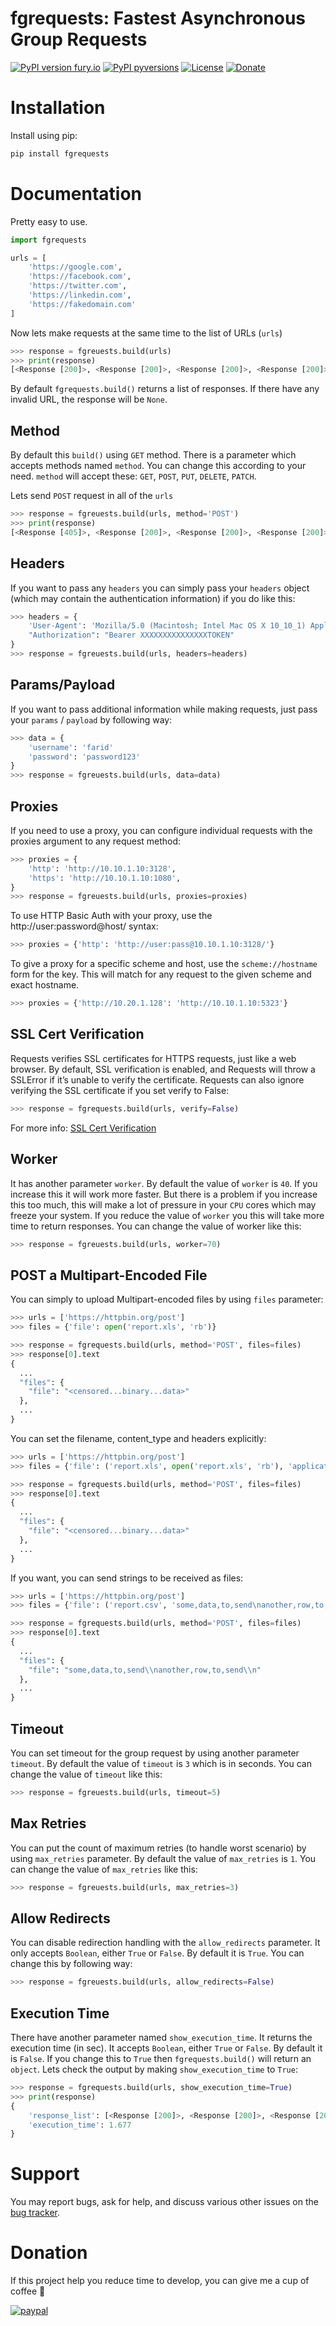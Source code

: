 # fgrequests: Fastest Asynchronous Group Requests

[![PyPI version fury.io](https://badge.fury.io/py/fgrequests.svg)](https://pypi.org/project/fgrequests/)
[![PyPI pyversions](https://img.shields.io/pypi/pyversions/fgrequests.svg)](https://pypi.python.org/pypi/fgrequests/)
[![License](https://img.shields.io/badge/License-BSD%202--Clause-orange.svg)](https://opensource.org/licenses/BSD-2-Clause)
[![Donate](https://img.shields.io/badge/Donate-PayPal-green.svg)](https://www.paypal.com/cgi-bin/webscr?cmd=_donations&business=faridstudylu%40gmail.com&currency_code=USD&source=url)


# Installation

Install using pip:

```bash
pip install fgrequests
```

# Documentation

Pretty easy to use.

```python
import fgrequests

urls = [
    'https://google.com',
    'https://facebook.com',
    'https://twitter.com',
    'https://linkedin.com',
    'https://fakedomain.com'
]
```

Now lets make requests at the same time to the list of URLs (`urls`)

```python
>>> response = fgreuests.build(urls)
>>> print(response)
[<Response [200]>, <Response [200]>, <Response [200]>, <Response [200]>, None]

```

By default `fgrequests.build()` returns a list of responses. If there have any invalid URL, the response will be `None`.

## Method

By default this `build()` using `GET` method. There is a parameter which accepts methods named `method`. You can change this according to your need. `method` will accept these: `GET`, `POST`, `PUT`, `DELETE`, `PATCH`.

Lets send `POST` request in all of the `urls`

```python
>>> response = fgreuests.build(urls, method='POST')
>>> print(response)
[<Response [405]>, <Response [200]>, <Response [200]>, <Response [200]>, None]
```

## Headers

If you want to pass any `headers` you can simply pass your `headers` object (which may contain the authentication information) if you do like this:

```python
>>> headers = {
    'User-Agent': 'Mozilla/5.0 (Macintosh; Intel Mac OS X 10_10_1) AppleWebKit/537.36 (KHTML, like Gecko) Chrome/39.0.2171.95 Safari/537.36',
    "Authorization": "Bearer XXXXXXXXXXXXXXXTOKEN"
}
>>> response = fgreuests.build(urls, headers=headers)
```

## Params/Payload

If you want to pass additional information while making requests, just pass your `params` / `payload` by following way:

```python
>>> data = {
    'username': 'farid'
    'password': 'password123'
}
>>> response = fgreuests.build(urls, data=data)
```

## Proxies

If you need to use a proxy, you can configure individual requests with the proxies argument to any request method:

```python
>>> proxies = {
    'http': 'http://10.10.1.10:3128',
    'https': 'http://10.10.1.10:1080',
}
>>> response = fgreuests.build(urls, proxies=proxies)
```

To use HTTP Basic Auth with your proxy, use the http://user:password@host/ syntax:

```python
>>> proxies = {'http': 'http://user:pass@10.10.1.10:3128/'}
```

To give a proxy for a specific scheme and host, use the `scheme://hostname` form for the key. This will match for any request to the given scheme and exact hostname.

```python
>>> proxies = {'http://10.20.1.128': 'http://10.10.1.10:5323'}
```

## SSL Cert Verification

Requests verifies SSL certificates for HTTPS requests, just like a web browser. By default, SSL verification is enabled, and Requests will throw a SSLError if it’s unable to verify the certificate. Requests can also ignore verifying the SSL certificate if you set verify to False:

```python
>>> response = fgrequests.build(urls, verify=False)
```

For more info: [SSL Cert Verification][]
## Worker

It has another parameter `worker`. By default the value of `worker` is `40`. If you increase this it will work more faster. But there is a problem if you increase this too much, this will make a lot of pressure in your `CPU` cores which may freeze your system. If you reduce the value of `worker` you this will take more time to return responses. You can change the value of worker like this:

```python
>>> response = fgreuests.build(urls, worker=70)
```

## POST a Multipart-Encoded File

You can simply to upload Multipart-encoded files by using `files` parameter:

```python
>>> urls = ['https://httpbin.org/post']
>>> files = {'file': open('report.xls', 'rb')}

>>> response = fgrequests.build(urls, method='POST', files=files)
>>> response[0].text
{
  ...
  "files": {
    "file": "<censored...binary...data>"
  },
  ...
}
```

You can set the filename, content_type and headers explicitly:
```python
>>> urls = ['https://httpbin.org/post']
>>> files = {'file': ('report.xls', open('report.xls', 'rb'), 'application/vnd.ms-excel', {'Expires': '0'})}

>>> response = fgrequests.build(urls, method='POST', files=files)
>>> response[0].text
{
  ...
  "files": {
    "file": "<censored...binary...data>"
  },
  ...
}
```

If you want, you can send strings to be received as files:

```python
>>> urls = ['https://httpbin.org/post']
>>> files = {'file': ('report.csv', 'some,data,to,send\nanother,row,to,send\n')}

>>> response = fgrequests.build(urls, method='POST', files=files)
>>> response[0].text
{
  ...
  "files": {
    "file": "some,data,to,send\\nanother,row,to,send\\n"
  },
  ...
}
```

## Timeout

You can set timeout for the group request by using another parameter `timeout`. By default the value of `timeout` is `3` which is in seconds. You can change the value of `timeout` like this:

```python
>>> response = fgreuests.build(urls, timeout=5)
```

## Max Retries

You can put the count of maximum retries (to handle worst scenario) by using `max_retries` parameter. By default the value of `max_retries` is `1`. You can change the value of `max_retries` like this:

```python
>>> response = fgreuests.build(urls, max_retries=3)
```

## Allow Redirects

You can disable redirection handling with the `allow_redirects` parameter. It only accepts `Boolean`, either `True` or `False`. By default it is `True`. You can change this by following way:

```python
>>> response = fgreuests.build(urls, allow_redirects=False)
```

## Execution Time

There have another parameter named `show_execution_time`. It returns the execution time (in sec). It accepts `Boolean`, either `True` or `False`. By default it is `False`. If you change this to `True` then `fgrequests.build()` will return an `object`. Lets check the output by making `show_execution_time` to `True`:

```python
>>> response = fgrequests.build(urls, show_execution_time=True)
>>> print(response)
{
    'response_list': [<Response [200]>, <Response [200]>, <Response [200]>, <Response [200]>, None],
    'execution_time': 1.677
}
```


# Support

You may report bugs, ask for help, and discuss various other issues on the [bug tracker][].

[bug tracker]: https://github.com/faridlu/fgrequests/issues
[SSL Cert Verification]: https://requests.readthedocs.io/en/master/user/advanced/#ssl-cert-verification


# Donation
If this project help you reduce time to develop, you can give me a cup of coffee 🙂 

[![paypal](https://www.paypalobjects.com/en_US/i/btn/btn_donateCC_LG.gif)](https://www.paypal.com/cgi-bin/webscr?cmd=_donations&business=faridstudylu%40gmail.com&currency_code=USD&source=url)
